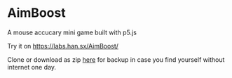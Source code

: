 # AimBoost
A mouse accucary mini game built with p5.js

Try it on https://labs.han.sx/AimBoost/

Clone or download as zip [here](https://github.com/HxxxxxS/AimBoost/archive/AimBoost_v1.zip) for backup in case you find yourself without internet one day.

